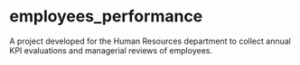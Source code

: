# employees_performance
A project developed for the Human Resources department to collect annual KPI evaluations and managerial reviews of employees.
